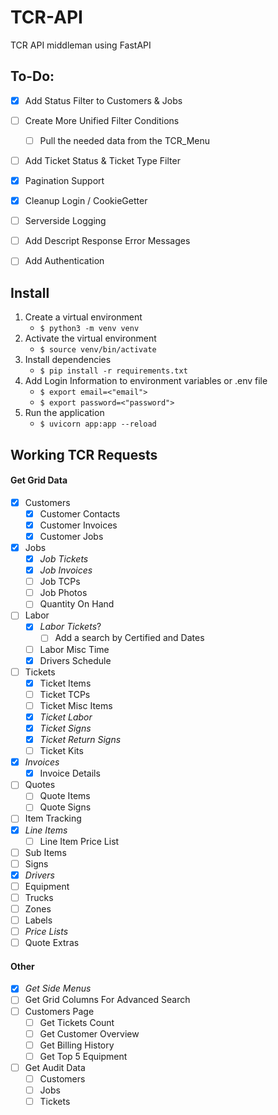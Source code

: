# TCR-API
TCR API middleman using FastAPI

## To-Do:
- [x] Add Status Filter to Customers & Jobs
- [ ] Create More Unified Filter Conditions
    - [ ] Pull the needed data from the TCR_Menu
- [ ] Add Ticket Status & Ticket Type Filter
- [x] Pagination Support
- [x] Cleanup Login / CookieGetter
- [ ] Serverside Logging
- [ ] Add Descript Response Error Messages
- [ ] Add Authentication


## Install
1. Create a virtual environment
    - ```$ python3 -m venv venv```
2. Activate the virtual environment
    - ```$ source venv/bin/activate```
3. Install dependencies
    - ```$ pip install -r requirements.txt```
4. Add Login Information to environment variables or .env file
    - ```$ export email=<"email">```
    - ```$ export password=<"password">```
4. Run the application
    - ```$ uvicorn app:app --reload```


## Working TCR Requests

#### Get Grid Data
- [x] Customers
    - [x] Customer Contacts
    - [x] Customer Invoices
    - [x] Customer Jobs
- [x] Jobs
    - [x] *Job Tickets*
    - [x] *Job Invoices*
    - [ ] Job TCPs
    - [ ] Job Photos
    - [ ] Quantity On Hand
- [ ] Labor
    - [x] *Labor Tickets*?
        - [ ] Add a search by Certified and Dates
    - [ ] Labor Misc Time
    - [x] Drivers Schedule
- [ ] Tickets
    - [x] Ticket Items
    - [ ] Ticket TCPs
    - [ ] Ticket Misc Items
    - [x] *Ticket Labor*
    - [x] *Ticket Signs*
    - [x] *Ticket Return Signs*
    - [ ] Ticket Kits
- [x] *Invoices*
    - [x] Invoice Details
- [ ] Quotes
    - [ ] Quote Items
    - [ ] Quote Signs
- [ ] Item Tracking
- [x] *Line Items*
    - [ ] Line Item Price List
- [ ] Sub Items
- [ ] Signs
- [x] *Drivers*
- [ ] Equipment
- [ ] Trucks
- [ ] Zones
- [ ] Labels
- [ ] *Price Lists*
- [ ] Quote Extras

#### Other
- [x] *Get Side Menus*
- [ ] Get Grid Columns For Advanced Search
- [ ] Customers Page
    - [ ] Get Tickets Count
    - [ ] Get Customer Overview
    - [ ] Get Billing History
    - [ ] Get Top 5 Equipment
- [ ] Get Audit Data
    - [ ] Customers
    - [ ] Jobs
    - [ ] Tickets
